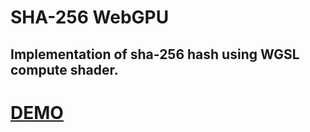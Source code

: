 # SHA-256 WebGPU
## Implementation of sha-256 hash using WGSL compute shader.

# [DEMO](https://sha256.modez.pro/)